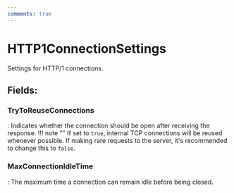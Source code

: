 ```yaml
---
comments: true
---
```

# HTTP1ConnectionSettings

Settings for HTTP/1 connections. 

## **Fields**:
### **TryToReuseConnections**
: Indicates whether the connection should be open after receiving the response. 
	!!! note ""
		If set to `true`, internal TCP connections will be reused whenever possible. If making rare requests to the server, it's recommended to change this to `false`. 

### **MaxConnectionIdleTime**
: The maximum time a connection can remain idle before being closed. 